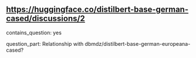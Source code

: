 ## https://huggingface.co/distilbert-base-german-cased/discussions/2

contains_question: yes

question_part: Relationship with dbmdz/distilbert-base-german-europeana-cased?